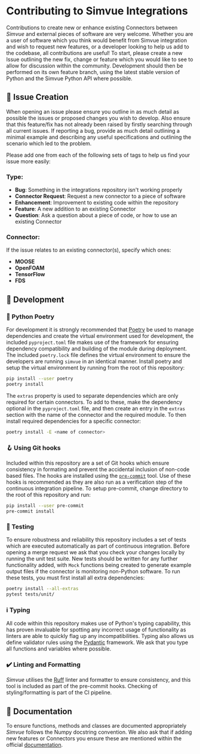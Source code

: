 # Contributing to Simvue Integrations

Contributions to create new or enhance existing Connectors between _Simvue_ and external pieces of software are very welcome. Whether you are a user of software which you think would benefit from Simvue integration and wish to request new features, or a developer looking to help us add to the codebase, all contributions are useful! To start, please create a new Issue outlining the new fix, change or feature which you would like to see to allow for discussion within the community. Development should then be performed on its own feature branch, using the latest stable version of Python and the Simvue Python API where possible.

## :memo: Issue Creation

When opening an issue please ensure you outline in as much detail as possible the issues or proposed changes you wish to develop. Also ensure that this feature/fix has not already been raised by firstly searching through all current issues. If reporting a bug, provide as much detail outlining a minimal example and describing any useful specifications and outlining the scenario which led to the problem.

Please add one from each of the following sets of tags to help us find your issue more easily:

### Type:
- **Bug**: Something in the integrations repository isn't working properly
- **Connector Request**: Request a new connector to a piece of software
- **Enhancement**: Improvement to existing code within the repository
- **Feature**: A new addition to an existing Connector
- **Question**: Ask a question about a piece of code, or how to use an existing Connector

### Connector:
If the issue relates to an existing connector(s), specify which ones:
- **MOOSE**
- **OpenFOAM**
- **TensorFlow**
- **FDS**

## 🧰 Development

### :closed_book: Python Poetry

For development it is strongly recommended that [Poetry](https://python-poetry.org) be used to manage dependencies and create the virtual environment used for development, the included `pyproject.toml` file makes use of the framework for ensuring dependency compatibility and building of the module during deployment. The included `poetry.lock` file defines the virtual environment to ensure the developers are running `simvue` in an identical manner. Install poetry and setup the virtual environment by running from the root of this repository:

```sh
pip install --user poetry
poetry install
```

The `extras` property is used to separate dependencies which are only required for certain connectors. To add to these, make the dependency optional in the `pyproject.toml` file, and then create an entry in the `extras` section with the name of the connector and the required module. To then install required dependencies for a specific connector:

```sh
poetry install -E <name of connector>
```

### 🪝 Using Git hooks

Included within this repository are a set of Git hooks which ensure consistency in formating and prevent the accidental inclusion of non-code based files. The hooks are installed using the [`pre-commit`](https://pre-commit.com/) tool. Use of these hooks is recommended as they are also run as a verification step of the continuous integration pipeline. To setup pre-commit, change directory to the root of this repository and run:

```sh
pip install --user pre-commit
pre-commit install
```

### 🧪 Testing

To ensure robustness and reliability this repository includes a set of tests which are executed automatically as part of continuous integration. Before opening a merge request we ask that you check your changes locally by running the unit test suite. New tests should be written for any further functionality added, with `Mock` functions being created to generate example output files if the connector is monitoring non-Python software. To run these tests, you must first install all extra dependencies:

```sh
poetry install --all-extras
pytest tests/unit/
```

### ℹ️ Typing

All code within this repository makes use of Python's typing capability, this has proven invaluable for spotting any incorrect usage of functionality as linters are able to quickly flag up any incompatibilities. Typing also allows us define validator rules using the [Pydantic](https://docs.pydantic.dev/latest/) framework.  We ask that you type all functions and variables where possible.

### ✔️ Linting and Formatting

_Simvue_ utilises the [Ruff](https://github.com/astral-sh/ruff) linter and formatter to ensure consistency, and this tool is included as part of the pre-commit hooks. Checking of styling/formatting is part of the CI pipeline.

## :book: Documentation

To ensure functions, methods and classes are documented appropriately _Simvue_  follows the Numpy docstring convention. We also ask that if adding new features or Connectors you ensure these are mentioned within the official [documentation](https://github.com/simvue-io/docs). 